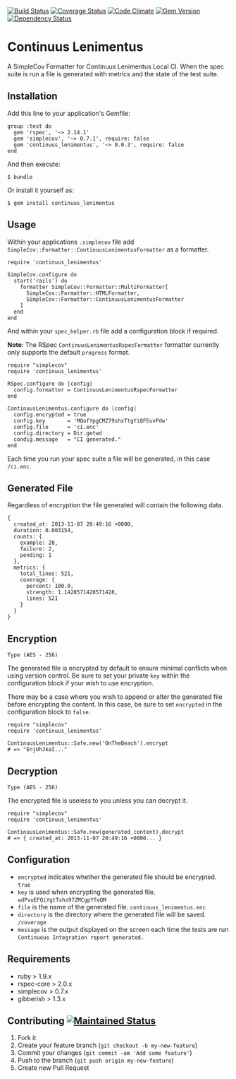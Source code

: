 [![Build Status](https://travis-ci.org/ChuckJHardy/ContinuusLenimentus.png)](https://travis-ci.org/ChuckJHardy/ContinuusLenimentus) [![Coverage Status](https://coveralls.io/repos/ChuckJHardy/ContinuusLenimentus/badge.png?branch=feature%2Fintegration)](https://coveralls.io/r/ChuckJHardy/ContinuusLenimentus?branch=master) [![Code Climate](https://codeclimate.com/github/ChuckJHardy/ContinuusLenimentus.png)](https://codeclimate.com/github/ChuckJHardy/ContinuusLenimentus) [![Gem Version](https://badge.fury.io/rb/continuus_lenimentus.png)](http://badge.fury.io/rb/continuus_lenimentus) [![Dependency Status](https://gemnasium.com/ChuckJHardy/ContinuusLenimentus.png)](https://gemnasium.com/ChuckJHardy/ContinuusLenimentus)

# Continuus Lenimentus

A SimpleCov Formatter for Continuus Lenimentus Local CI. When the spec suite is run a file is generated with metrics and the state of the test suite.

## Installation

Add this line to your application's Gemfile:

    group :test do
      gem 'rspec', '~> 2.14.1'
      gem 'simplecov', '~> 0.7.1', require: false
      gem 'continuus_lenimentus', '~> 0.0.3', require: false
    end

And then execute:

    $ bundle

Or install it yourself as:

    $ gem install continuus_lenimentus

## Usage

Within your applications `.simplecov` file add `SimpleCov::Formatter::ContinuusLenimentusFormatter` as a formatter.

    require 'continuus_lenimentus'

    SimpleCov.configure do
      start('rails') do
        formatter SimpleCov::Formatter::MultiFormatter[
          SimpleCov::Formatter::HTMLFormatter,
          SimpleCov::Formatter::ContinuusLenimentusFormatter
        ]
      end
    end
    
And within your `spec_helper.rb` file add a configuration block if required.

**Note**: The RSpec `ContinuusLenimentusRspecFormatter` formatter currently only supports the default `progress` format.

    require "simplecov"
    require 'continuus_lenimentus'
    
    RSpec.configure do |config|
      config.formatter = ContinuusLenimentusRspecFormatter
    end

    ContinuusLenimentus.configure do |config|
      config.encrypted = true
      config.key       = 'MQofYpgCMZ79shxTtgYiQFEuvPdw'
      config.file      = 'ci.enc'
      config.directory = Dir.getwd
      condig.message   = "CI generated."
    end

Each time you run your spec suite a file will be generated, in this case `/ci.enc`.

## Generated File

Regardless of encryption the file generated will contain the following data.

    {
      created_at: 2013-11-07 20:49:16 +0000, 
      duration: 0.003154, 
      counts: {
        example: 28, 
        failure: 2, 
        pending: 1
      }, 
      metrics: {
        total_lines: 521, 
        coverage: {
          percent: 100.0, 
          strength: 1.1428571428571428, 
          lines: 521
        }
      }
    }

## Encryption
`Type (AES - 256)`

The generated file is encrypted by default to ensure minimal conflicts when using version control. Be sure to set your private `key` within the configuration block if your wish to use encryption.

There may be a case where you wish to append or alter the generated file before encrypting the content. In this case, be sure to set `encrypted` in the configuration block to `false`.

    require "simplecov"
    require 'continuus_lenimentus'
    
    ContinuusLenimentus::Safe.new('OnTheBeach').encrypt
    # => "EnjUhJkaI..."

## Decryption
`Type (AES - 256)`

The encrypted file is useless to you unless you can decrypt it.

    require "simplecov"
    require 'continuus_lenimentus'
    
    ContinuusLenimentus::Safe.new(generated_content).decrypt
    # => { created_at: 2013-11-07 20:49:16 +0000... }

## Configuration

* `encrypted` indicates whether the generated file should be encrypted. `true`
* `key` is used when encrypting the generated file. `wdPvuEFQiYgtTxhs97ZMCgpYfoQM`
* `file` is the name of the generated file. `continuus_lenimentus.enc`
* `directory` is the directory where the generated file will be saved. `/coverage`
* `message` is the output displayed on the screen each time the tests are run `Continuous Integration report generated.`

## Requirements

* ruby > 1.9.x
* rspec-core > 2.0.x
* simplecov > 0.7.x
* gibberish > 1.3.x

## Contributing [![Maintained Status](http://stillmaintained.com/ChuckJHardy/ContinuusLenimentus.png)](http://stillmaintained.com/ChuckJHardy/ContinuusLenimentus)

1. Fork it
2. Create your feature branch (`git checkout -b my-new-feature`)
3. Commit your changes (`git commit -am 'Add some feature'`)
4. Push to the branch (`git push origin my-new-feature`)
5. Create new Pull Request
